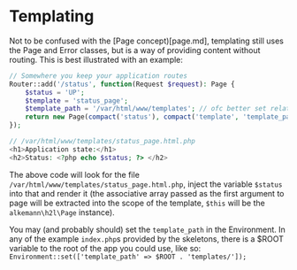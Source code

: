 # Templating

Not to be confused with the [Page concept)[page.md], templating still uses the Page and Error
classes, but is a way of providing content without routing. This is best illustrated with an
example:

```php
// Somewhere you keep your application routes
Router::add('/status', function(Request $request): Page {
	$status = 'UP';
	$template = 'status_page';
	$template_path = '/var/html/www/templates'; // ofc better set relative to root
	return new Page(compact('status'), compact('template', 'template_path'));
});
```
```php
// /var/html/www/templates/status_page.html.php
<h1>Application state:</h1>
<h2>Status: <?php echo $status; ?> </h2>
```

The above code will look for the file `/var/html/www/templates/status_page.html.php`, inject the
variable `$status` into that and render it (the associative array passed as the first argument to
page will be extracted into the scope of the template, `$this` will be the `alkemann\h2l\Page`
instance).

You may (and probably should) set the `template_path` in the Environment. In any of the example
`index.php`s provided by the skeletons, there is a $ROOT variable to the root of the app you
could use, like so: `Environment::set(['template_path' => $ROOT . 'templates/']);`

